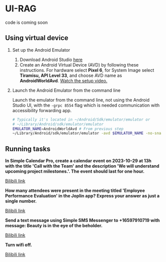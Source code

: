 # UI-RAG

code is coming soon

## Using virtual device

1. Set up the Android Emulator
   1. Download Android Studio [here](https://developer.android.com/studio?gad_source=1&gclid=Cj0KCQjw3ZayBhDRARIsAPWzx8oLcadBD0vAq8xmUutaunLGSzhgEtLz4xVZ_SpV4G0xJazS7LxQkDsaAuveEALw_wcB&gclsrc=aw.ds)
   2. Create an Android Virtual Device (AVD) by following these instructions. For hardware select **Pixel 6**, for System Image select **Tiramisu, API Level 33**, and choose AVD name as **AndroidWorldAvd**. [Watch the setup video.](https://github.com/google-research/android_world/assets/162379927/efc33980-8b36-44be-bb2b-a92d4c334a50)

1. Launch the Android Emulator from the command line

    Launch the emulator from the command line, not using the Android Studio UI, with the `-grpc 8554` flag which is needed communication with accessibility forwarding app.

    ```bash
    # Typically it's located in ~/Android/Sdk/emulator/emulator or
    # ~/Library/Android/sdk/emulator/emulator
    EMULATOR_NAME=AndroidWorldAvd # From previous step
    ~/Library/Android/sdk/emulator/emulator -avd $EMULATOR_NAME -no-snapshot -grpc 8554
    ```


## Running tasks

**In Simple Calendar Pro, create a calendar event on 2023-10-29 at 13h with the title 'Call with the Team' and the description 'We will understand upcoming project milestones.'. The event should last for one hour.**

[Bilibili link](https://www.bilibili.com/video/BV1TSs8eEEPa/?spm_id_from=333.999.0.0&vd_source=710d47adc90073a5a5231b9dfe12ce3d)

**How many attendees were present in the meeting titled 'Employee Performance Evaluation' in the Joplin app? Express your answer as just a single number.**

[Bilibili link](https://www.bilibili.com/video/BV1Tms8eSEUD/?spm_id_from=333.999.0.0&vd_source=710d47adc90073a5a5231b9dfe12ce3d)

**Send a text message using Simple SMS Messenger to +16597910719 with message: Beauty is in the eye of the beholder.**

[Bilibili link](https://www.bilibili.com/video/BV14Ss8eEEhk/?spm_id_from=333.999.0.0&vd_source=710d47adc90073a5a5231b9dfe12ce3d)

**Turn wifi off.**

[Bilibili link](https://www.bilibili.com/video/BV1KSs8eEEsf/?spm_id_from=333.999.0.0&vd_source=710d47adc90073a5a5231b9dfe12ce3d)



